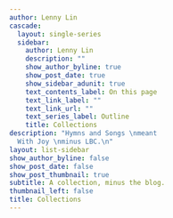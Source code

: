 ```yaml
---
author: Lenny Lin
cascade:
  layout: single-series
  sidebar:
    author: Lenny Lin
    description: ""
    show_author_byline: true
    show_post_date: true
    show_sidebar_adunit: true
    text_contents_label: On this page
    text_link_label: ""
    text_link_url: ""
    text_series_label: Outline
    title: Collections
description: "Hymns and Songs \nmeant
  With Joy \nminus LBC.\n"
layout: list-sidebar
show_author_byline: false
show_post_date: false
show_post_thumbnail: true
subtitle: A collection, minus the blog.
thumbnail_left: false
title: Collections
---
```

